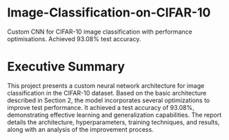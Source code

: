 # Image-Classification-on-CIFAR-10
Custom CNN for CIFAR-10 image classification with performance optimisations. Achieved 93.08% test accuracy.

# Executive Summary
This project presents a custom neural network architecture for image classification in the CIFAR-10 dataset. Based on the basic architecture described in Section 2, the model incorporates several optimizations to improve test performance. It achieved a test accuracy of 93.08%, demonstrating effective learning and generalization capabilities. The report details the architecture, hyperparameters, training techniques, and results, along with an analysis of the improvement process.
